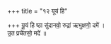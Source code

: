 +++
title = "१२ यूयं हि"

+++
यू॒यं हि ष्ठा सु॑दानवो॒ रुद्रा॑ ऋभुक्षणो॒ दमे॑ ।  
उ॒त प्रचे॑तसो॒ मदे॑ ॥